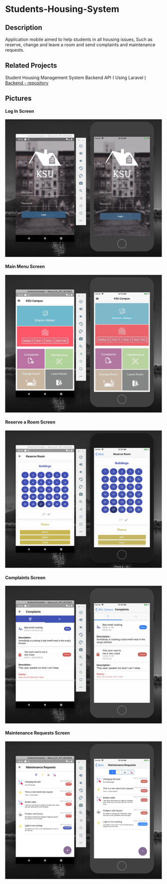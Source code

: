 # Students-Housing-System

## Description
Application mobile aimed to help students in all housing issues, Such as reserve,
change and leave a room and send complaints and maintenance requests.


## Related Projects 
Student Housing Management System Backend API ( Using Laravel )
[Backend - repository](https://github.com/GhanimAlkilani/Students-Housing-System-Back-End)


## Pictures

#### Log In Screen
<div style="text-align:center"><img src ="https://github.com/GhanimAlkilani/Students-Housing-System/blob/master/Pictures/1.jpg" /></div>


#### Main Menu Screen
<div style="text-align:center"><img src ="https://github.com/GhanimAlkilani/Students-Housing-System/blob/master/Pictures/2.jpg" /></div>


#### Reserve a Room Screen
<div style="text-align:center"><img src ="https://github.com/GhanimAlkilani/Students-Housing-System/blob/master/Pictures/3.jpg" /></div>


#### Complaints Screen
<div style="text-align:center"><img src ="https://github.com/GhanimAlkilani/Students-Housing-System/blob/master/Pictures/4.jpg" /></div>


#### Maintenance Requests Screen
<div style="text-align:center"><img src ="https://github.com/GhanimAlkilani/Students-Housing-System/blob/master/Pictures/5.jpg" /></div>
